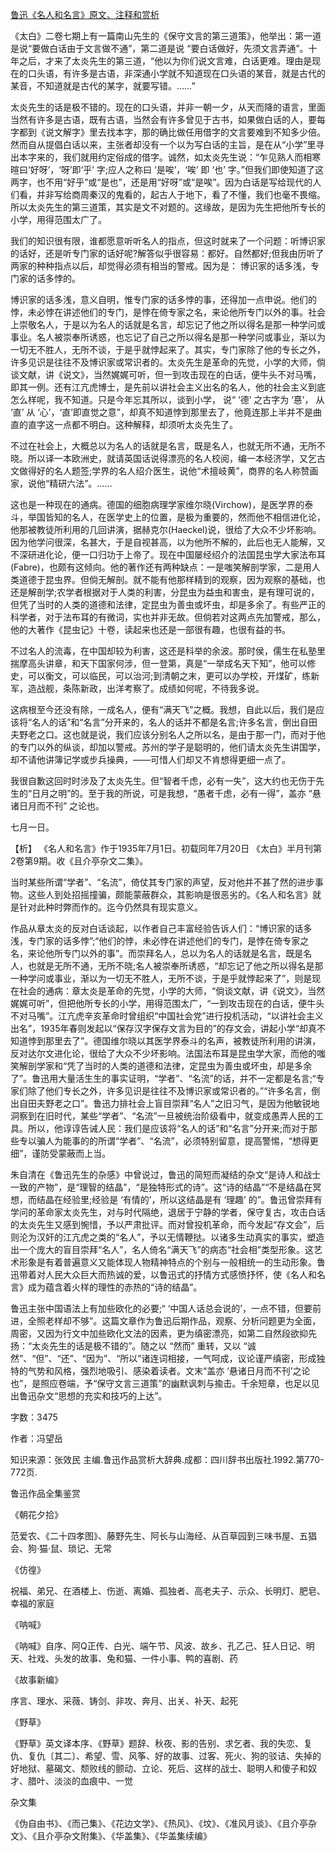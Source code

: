 [鲁迅《名人和名言》原文、注释和赏析](https://www.vrrw.net/wx/9789.html)

《太白》二卷七期上有一篇南山先生的《保守文言的第三道策》，他举出：第一道是说“要做白话由于文言做不通”，第二道是说 “要白话做好，先须文言弄通”。十年之后，才来了太炎先生的第三道，“他以为你们说文言难，白话更难。理由是现在的口头语，有许多是古语，非深通小学就不知道现在口头语的某音，就是古代的某音，不知道就是古代的某字，就要写错。……”

太炎先生的话是极不错的。现在的口头语，并非一朝一夕，从天而降的语言，里面当然有许多是古语，既有古语，当然会有许多曾见于古书，如果做白话的人，要每字都到《说文解字》里去找本字，那的确比做任用借字的文言要难到不知多少倍。然而自从提倡白话以来，主张者却没有一个以为写白话的主旨，是在从“小学”里寻出本字来的，我们就用约定俗成的借字。诚然，如太炎先生说：“乍见熟人而相寒暄曰‘好呀’，‘呀’即‘乎’ 字;应人之称曰 ‘是唉’，‘唉’ 即 ‘也’ 字。”但我们即使知道了这两字，也不用“好乎”或“是也”，还是用“好呀”或“是唉”。因为白话是写给现代的人们看，并非写给商周秦汉的鬼看的，起古人于地下，看了不懂，我们也毫不畏缩。所以太炎先生的第三道策，其实是文不对题的。这缘故，是因为先生把他所专长的小学，用得范围太广了。

我们的知识很有限，谁都愿意听听名人的指点，但这时就来了一个问题：听博识家的话好，还是听专门家的话好呢?解答似乎很容易：都好。自然都好;但我由历听了两家的种种指点以后，却觉得必须有相当的警戒。因为是： 博识家的话多浅，专门家的话多悖的。

博识家的话多浅，意义自明，惟专门家的话多悖的事，还得加一点申说。他们的悖，未必悖在讲述他们的专门，是悖在倚专家之名，来论他所专门以外的事。社会上崇敬名人，于是以为名人的话就是名言，却忘记了他之所以得名是那一种学问或事业。名人被崇奉所诱惑，也忘记了自己之所以得名是那一种学问或事业，渐以为一切无不胜人，无所不谈，于是乎就悖起来了。其实，专门家除了他的专长之外，许多见识是往往不及博识家或常识者的。太炎先生是革命的先觉，小学的大师，倘谈文献，讲《说文》，当然娓娓可听，但一到攻击现在的白话，便牛头不对马嘴，即其一例。还有江亢虎博士，是先前以讲社会主义出名的名人，他的社会主义到底怎么样呢，我不知道。只是今年忘其所以，谈到小学， 说“ ‘德’ 之古字为 ‘惪’， 从 ‘直’ 从 ‘心’，‘直’即直觉之意”，却真不知道悖到那里去了，他竟连那上半并不是曲直的直字这一点都不明白。这种解释，却须听太炎先生了。

不过在社会上，大概总以为名人的话就是名言，既是名人，也就无所不通，无所不晓。所以译一本欧洲史，就请英国话说得漂亮的名人校阅，编一本经济学，又乞古文做得好的名人题签;学界的名人绍介医生，说他“术擅岐黄”，商界的名人称赞画家，说他“精研六法”。……

这也是一种现在的通病。德国的细胞病理学家维尔晓(Virchow)，是医学界的泰斗，举国皆知的名人，在医学史上的位置，是极为重要的，然而他不相信进化论，他那被教徒所利用的几回讲演，据赫克尔(Haeckel)说，很给了大众不少坏影响。因为他学问很深，名甚大，于是自视甚高，以为他所不解的，此后也无人能解，又不深研进化论，便一口归功于上帝了。现在中国屡经绍介的法国昆虫学大家法布耳(Fabre)，也颇有这倾向。他的著作还有两种缺点：一是嗤笑解剖学家，二是用人类道德于昆虫界。但倘无解剖。就不能有他那样精到的观察，因为观察的基础，也还是解剖学;农学者根据对于人类的利害，分昆虫为益虫和害虫，是有理可说的，但凭了当时的人类的道德和法律，定昆虫为善虫或坏虫，却是多余了。有些严正的科学者，对于法布耳的有微词，实也并非无故。但倘若对这两点先加警戒，那么，他的大著作《昆虫记》十卷，读起来也还是一部很有趣，也很有益的书。

不过名人的流毒，在中国却较为利害，这还是科举的余波。那时侯，儒生在私塾里揣摩高头讲章，和天下国家何涉，但一登第，真是“一举成名天下知”，他可以修史，可以衡文，可以临民，可以治河;到清朝之末，更可以办学校，开煤矿，练新军，造战舰，条陈新政，出洋考察了。成绩如何呢，不待我多说。

这病根至今还没有除，一成名人，便有“满天飞”之概。我想，自此以后，我们是应该将“名人的话”和“名言”分开来的，名人的话并不都是名言;许多名言，倒出自田夫野老之口。这也就是说，我们应该分别名人之所以名，是由于那一门，而对于他的专门以外的纵谈，却加以警戒。苏州的学子是聪明的，他们请太炎先生讲国学，却不请他讲簿记学或步兵操典，——可惜人们却又不肯想得更细一点了。

我很自歉这回时时涉及了太炎先生。但“智者千虑，必有一失”，这大约也无伤于先生的“日月之明”的。至于我的所说，可是我想，“愚者千虑，必有一得”，盖亦 “悬诸日月而不刊” 之论也。

七月一日。



【析】 《名人和名言》作于1935年7月1日。初载同年7月20日 《太白》半月刊第2卷第9期。收《且介亭杂文二集》。

当时某些所谓“学者”、“名流”，倚仗其专门家的声望，反对他并不甚了然的进步事物。这些人到处招摇撞骗，颇能蒙蔽群众，其影响是很恶劣的。《名人和名言》就是针对此种时弊而作的。迄今仍然具有现实意义。

作品从章太炎的反对白话谈起，以作者自己丰富经验告诉人们：“博识家的话多浅，专门家的话多悖”;“他们的悖，未必悖在讲述他们的专门，是悖在倚专家之名，来论他所专门以外的事”。而崇拜名人，总以为名人的话就是名言，既是名人，也就是无所不通，无所不晓;名人被崇奉所诱惑，“却忘记了他之所以得名是那一种学问或事业，渐以为一切无不胜人，无所不谈，于是乎就悖起来了”，则是现在社会的通病：章太炎是革命的先觉，小学的大师，“倘谈文献，讲《说文》，当然娓娓可听”，但把他所专长的小学，用得范围太广，“一到攻击现在的白话，便牛头不对马嘴”。江亢虎辛亥革命时曾组织“中国社会党”进行投机活动，“以讲社会主义出名”，1935年春则发起以“保存汉字保存文言为目的”的存文会，讲起小学“却真不知道悖到那里去了”。德国维尔晓以其医学界泰斗的名声，被教徒所利用的讲演，反对达尔文进化论，很给了大众不少坏影响。法国法布耳是昆虫学大家，而他的嗤笑解剖学家和“凭了当时的人类的道德和法律，定昆虫为善虫或坏虫，却是多余了”。鲁迅用大量活生生的事实证明，“学者”、“名流”的话，并不一定都是名言;“专家们除了他们专长之外，许多见识是往往不及博识家或常识者的。”“许多名言，倒出自田夫野老之口”。鲁迅力排社会上盲目崇拜“名人”之旧习气，是因为他敏锐地洞察到在旧时代，某些“学者”、“名流”一旦被统治阶级看中，就变成愚弄人民的工具。所以，他谆谆告诫人民：我们是应该将“名人的话”和“名言”分开来;而对于那些专以骗人为能事的的所谓“学者”、“名流”，必须特别留意，提高警惕，“想得更细”，谨防受蒙蔽而上当。

朱自清在《鲁迅先生的杂感》中曾说过，鲁迅的简短而凝结的杂文“是诗人和战士一致的产物”，是“理智的结晶”，“是独特形式的诗”。这“诗的结晶”“不是结晶在冥想，而结晶在经验里;经验是 ‘有情的’，所以这结晶是有 ‘理趣’ 的”。鲁迅曾崇拜有学问的革命家太炎先生，对与时代隔绝，退居于宁静的学者，保守复古，攻击白话的太炎先生又感到惋惜，予以严肃批评。而对曾投机革命，而今发起“存文会”，后则沦为汉奸的江亢虎之类的“名人”，予以无情鞭挞。以诸多生动真实的事实，塑造出一个庞大的盲目崇拜“名人”，名人倚名“满天飞”的病态“社会相”类型形象。这艺术形象是有着普遍意义又能体现人物精神特点的个别与一般相统一的生动形象。鲁迅带着对人民大众巨大而热诚的爱，以鲁迅式的抒情方式感愤抒怀，使《名人和名言》成为蕴含着火样的理性的赤热的“诗的结晶”。

鲁迅主张中国语法上有加些欧化的必要;“ ‘中国人话总会说的’，一点不错，但要前进，全照老样却不够”。这篇文章作为鲁迅后期作品，观察、分析问题更为全面，周密，又因为行文中加些欧化文法的因素，更为缜密漂亮，如第二自然段欲抑先扬：“太炎先生的话是极不错的”。随之以 “然而” 重转，又以 “诚然”、“但”、“还”、“因为”、“所以”诸连词相接，一气呵成，议论谨严缜密，形成独特的气势和风格，强烈地吸引、感染着读者。文末“盖亦 ‘悬诸日月而不刊’之论也”，是照应卷端，予“保守文言三道策”的幽默讽刺与揄击。千余短章，也足以见出鲁迅杂文“思想的充实和技巧的上达”。

字数：3475

作者：冯望岳

知识来源：张效民 主编.鲁迅作品赏析大辞典.成都：四川辞书出版社.1992.第770-772页.

鲁迅作品全集鉴赏

《朝花夕拾》

范爱农、《二十四孝图》、藤野先生、阿长与山海经、从百草园到三味书屋、五猖会、狗·猫·鼠、琐记、无常

《仿徨》

祝福、弟兄、在酒楼上、伤逝、离婚、孤独者、高老夫子、示众、长明灯、肥皂、幸福的家庭

《呐喊》

《呐喊》自序、阿Q正传、白光、端午节、风波、故乡、孔乙己、狂人日记、明天、社戏、头发的故事、兔和猫、一件小事、鸭的喜剧、药

《故事新编》

序言、理水、采薇、铸剑、非攻、奔月、出关、补天、起死

《野草》

《野草》英文译本序、《野草》题辞、秋夜、影的告别、求乞者、我的失恋、复仇、复仇〔其二〕、希望、雪、风筝、好的故事、过客、死火、狗的驳诘、失掉的好地狱、墓碣文、颓败线的颤动、立论、死后、这样的战士、聪明人和傻子和奴才、腊叶、淡淡的血痕中、一觉

杂文集

《伪自由书》、《而己集》、《花边文学》、《热风》、《坟》、《准风月谈》、《且介亭杂文》、《且介亭杂文附集》、《华盖集》、《华盖集续编》

